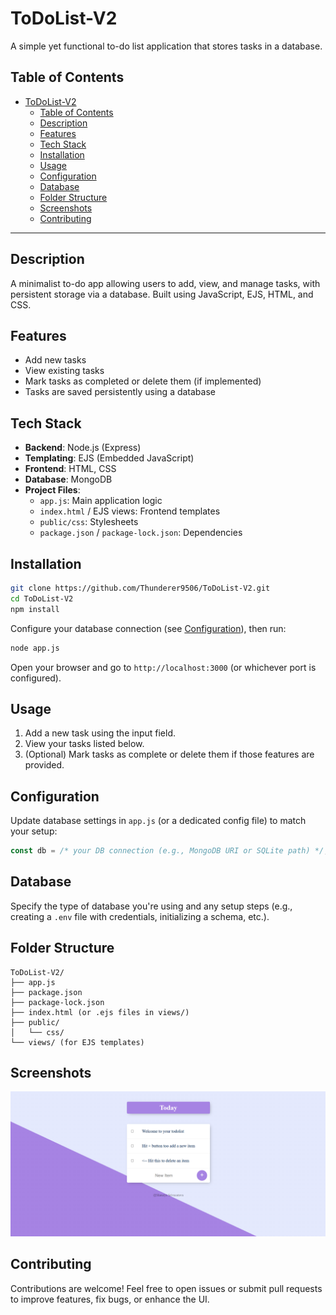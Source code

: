 # ToDoList-V2

A simple yet functional to-do list application that stores tasks in a database.

## Table of Contents
- [ToDoList-V2](#todolist-v2)
  - [Table of Contents](#table-of-contents)
  - [Description](#description)
  - [Features](#features)
  - [Tech Stack](#tech-stack)
  - [Installation](#installation)
  - [Usage](#usage)
  - [Configuration](#configuration)
  - [Database](#database)
  - [Folder Structure](#folder-structure)
  - [Screenshots](#screenshots)
  - [Contributing](#contributing)

---

## Description
A minimalist to-do app allowing users to add, view, and manage tasks, with persistent storage via a database. Built using JavaScript, EJS, HTML, and CSS.

## Features
- Add new tasks
- View existing tasks
- Mark tasks as completed or delete them (if implemented)
- Tasks are saved persistently using a database

## Tech Stack
- **Backend**: Node.js (Express)
- **Templating**: EJS (Embedded JavaScript)
- **Frontend**: HTML, CSS
- **Database**: MongoDB
- **Project Files**:
  - `app.js`: Main application logic  
  - `index.html` / EJS views: Frontend templates  
  - `public/css`: Stylesheets  
  - `package.json` / `package-lock.json`: Dependencies

## Installation

```bash
git clone https://github.com/Thunderer9506/ToDoList-V2.git
cd ToDoList-V2
npm install
```

Configure your database connection (see [Configuration](#configuration)), then run:

```bash
node app.js
```

Open your browser and go to `http://localhost:3000` (or whichever port is configured).

## Usage
1. Add a new task using the input field.
2. View your tasks listed below.
3. (Optional) Mark tasks as complete or delete them if those features are provided.

## Configuration
Update database settings in `app.js` (or a dedicated config file) to match your setup:

```js
const db = /* your DB connection (e.g., MongoDB URI or SQLite path) */;
```

## Database
Specify the type of database you're using and any setup steps (e.g., creating a `.env` file with credentials, initializing a schema, etc.).

## Folder Structure
```
ToDoList-V2/
├── app.js
├── package.json
├── package-lock.json
├── index.html (or .ejs files in views/)
├── public/
│   └── css/
└── views/ (for EJS templates)
```

## Screenshots


![ToDoList-V2 Screenshot](./Screenshot.png)


## Contributing
Contributions are welcome! Feel free to open issues or submit pull requests to improve features, fix bugs, or enhance the UI.
